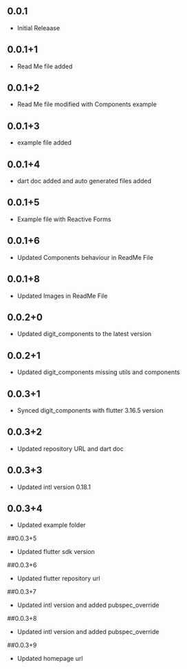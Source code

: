 ## 0.0.1

* Initial Releaase

## 0.0.1+1

* Read Me file added

## 0.0.1+2

* Read Me file modified with Components example

## 0.0.1+3

* example file added

## 0.0.1+4

* dart doc added and auto generated files added

## 0.0.1+5

* Example file with Reactive Forms

## 0.0.1+6

* Updated Components behaviour in ReadMe File 

## 0.0.1+8

* Updated Images in ReadMe File 

## 0.0.2+0

* Updated digit_components to the latest version

## 0.0.2+1

* Updated digit_components missing utils and components

## 0.0.3+1

* Synced digit_components with flutter 3.16.5 version

## 0.0.3+2

* Updated repository URL and dart doc

## 0.0.3+3

* Updated intl version 0.18.1

## 0.0.3+4

* Updated example folder

##0.0.3+5

* Updated flutter sdk version

##0.0.3+6

* Updated flutter repository url

##0.0.3+7

* Updated intl version and added pubspec_override

##0.0.3+8

* Updated intl version and added pubspec_override


##0.0.3+9

* Updated homepage url

